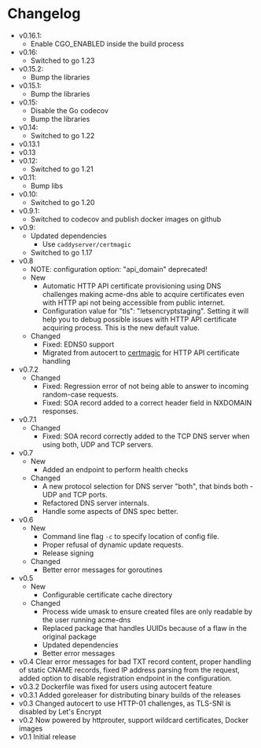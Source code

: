 # Changelog
- v0.16.1:
    - Enable CGO_ENABLED inside the build process
- v0.16:
  - Switched to go 1.23
- v0.15.2:
  - Bump the libraries
- v0.15.1:
  - Bump the libraries
- v0.15:
  - Disable the Go codecov
  - Bump the libraries
- v0.14:
  - Switched to go 1.22
- v0.13.1
- v0.13
- v0.12:
  - Switched to go 1.21
- v0.11:
  - Bump libs
- v0.10:
  - Switched to go 1.20
- v0.9.1:
  - Switched to codecov and publish docker images on github
- v0.9:
  - Updated dependencies
    - Use `caddyserver/certmagic`
  - Switched to go 1.17
- v0.8
  - NOTE: configuration option: "api_domain" deprecated!
  - New
    - Automatic HTTP API certificate provisioning using DNS challenges making acme-dns able to acquire certificates even with HTTP api not being accessible from public internet.
    - Configuration value for "tls": "letsencryptstaging". Setting it will help you to debug possible issues with HTTP API certificate acquiring process. This is the new default value.
  - Changed
    - Fixed: EDNS0 support
    - Migrated from autocert to [certmagic](https://github.com/mholt/certmagic) for HTTP API certificate handling
- v0.7.2
  - Changed
    - Fixed: Regression error of not being able to answer to incoming random-case requests.
    - Fixed: SOA record added to a correct header field in NXDOMAIN responses.
- v0.7.1
  - Changed
    - Fixed: SOA record correctly added to the TCP DNS server when using both, UDP and TCP servers.
- v0.7
  - New
    - Added an endpoint to perform health checks
  - Changed
    - A new protocol selection for DNS server "both", that binds both - UDP and TCP ports.
    - Refactored DNS server internals.
    - Handle some aspects of DNS spec better.
- v0.6
  - New
    - Command line flag `-c` to specify location of config file.
    - Proper refusal of dynamic update requests.
    - Release signing
  - Changed
    - Better error messages for goroutines
- v0.5
  - New
    - Configurable certificate cache directory
  - Changed
    - Process wide umask to ensure created files are only readable by the user running acme-dns
    - Replaced package that handles UUIDs because of a flaw in the original package
    - Updated dependencies
    - Better error messages
- v0.4 Clear error messages for bad TXT record content, proper handling of static CNAME records, fixed IP address parsing from the request, added option to disable registration endpoint in the configuration.
- v0.3.2 Dockerfile was fixed for users using autocert feature
- v0.3.1 Added goreleaser for distributing binary builds of the releases
- v0.3 Changed autocert to use HTTP-01 challenges, as TLS-SNI is disabled by Let's Encrypt
- v0.2 Now powered by httprouter, support wildcard certificates, Docker images
- v0.1 Initial release
